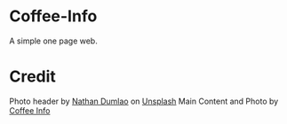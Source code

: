 # Coffee-Info
A simple one page web.

# Credit
Photo header by [Nathan Dumlao](https://unsplash.com/@nate_dumlao?utm_source=unsplash&amp;utm_medium=referral&amp;utm_content=creditCopyText) on [Unsplash](https://unsplash.com/s/photos/coffee?utm_source=unsplash&amp;utm_medium=referral&amp;utm_content=creditCopyText)
Main Content and Photo by [Coffee Info](https://coffeeinfo.wordpress.com/a-guide-to-latte-art-free-pour/)
